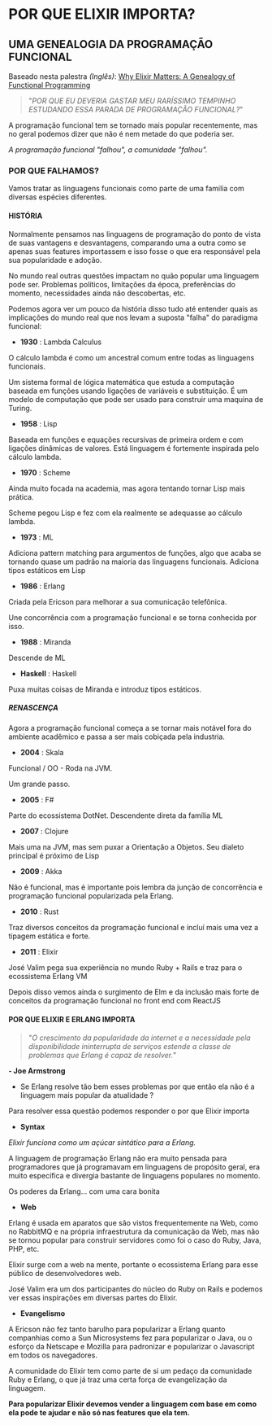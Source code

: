 # POR QUE ELIXIR IMPORTA?

## UMA GENEALOGIA DA PROGRAMAÇÃO FUNCIONAL

Baseado nesta palestra _(Inglês)_: [Why Elixir Matters: A Genealogy of Functional Programming](https://youtu.be/cWAHpvkh8Vs)

> "_POR QUE EU DEVERIA GASTAR MEU RARÍSSIMO TEMPINHO ESTUDANDO ESSA PARADA DE PROGRAMAÇÃO FUNCIONAL?_"

A programação funcional tem se tornado mais popular recentemente, mas no geral podemos dizer que não é nem metade do que poderia ser.

_A programação funcional "falhou", a comunidade "falhou"._

### POR QUE FALHAMOS?

Vamos tratar as linguagens funcionais como parte de uma familia com diversas espécies diferentes.

#### HISTÓRIA

Normalmente pensamos nas linguagens de programação do ponto de vista de suas vantagens e desvantagens, comparando uma a outra como se apenas suas features importassem e isso fosse o que era responsável pela sua popularidade e adoção.

No mundo real outras questões impactam no quão popular uma linguagem pode ser. Problemas políticos, limitações da época, preferências do momento, necessidades ainda não descobertas, etc.

Podemos agora ver um pouco da história disso tudo até entender quais as implicações do mundo real que nos levam a suposta "falha" do paradigma funcional:

- **1930** : Lambda Calculus

O cálculo lambda é como um ancestral comum entre todas as linguagens funcionais.

Um sistema formal de lógica matemática que estuda a computação baseada em funções usando ligações de variáveis e substituição. É um modelo de computação que pode ser usado para construir uma maquina de Turing.

- **1958** : Lisp

Baseada em funções e equações recursivas de primeira ordem e com ligações dinâmicas de valores. Está linguagem é fortemente inspirada pelo cálculo lambda.

- **1970** : Scheme

Ainda muito focada na academia, mas agora tentando tornar Lisp mais prática.

Scheme pegou Lisp e fez com ela realmente se adequasse ao cálculo lambda.

- **1973** : ML

Adiciona pattern matching para argumentos de funções, algo que acaba se tornando quase um padrão na maioria das linguagens funcionais.
Adiciona tipos estáticos em Lisp

- **1986** : Erlang

Criada pela Ericson para melhorar a sua comunicação telefônica.

Une concorrência com a programação funcional e se torna conhecida por isso.

- **1988** : Miranda

Descende de ML

- **Haskell** : Haskell

Puxa muitas coisas de Miranda e introduz tipos estáticos.

##### RENASCENÇA

Agora a programação funcional começa a se tornar mais notável fora do ambiente acadêmico e passa a ser mais cobiçada pela industria.

- **2004** : Skala

Funcional / OO - Roda na JVM.

Um grande passo.

- **2005** : F#

Parte do ecossistema DotNet. Descendente direta da família ML

- **2007** : Clojure

Mais uma na JVM, mas sem puxar a Orientação a Objetos. Seu dialeto principal é próximo de Lisp

- **2009** : Akka

Não é funcional, mas é importante pois lembra da junção de concorrência e programação funcional popularizada pela Erlang.

- **2010** : Rust

Traz diversos conceitos da programação funcional e incluí mais uma vez a tipagem estática e forte.

- **2011** : Elixir

José Valim pega sua experiência no mundo Ruby + Rails e traz para o ecossistema Erlang VM

Depois disso vemos ainda o surgimento de Elm e da inclusão mais forte de conceitos da programação funcional no front end com ReactJS

#### POR QUE ELIXIR E ERLANG IMPORTA

> "_O crescimento da popularidade da internet e a necessidade pela disponibilidade ininterrupta de serviços estende a classe de problemas que Erlang é capaz de resolver._"

**- Joe Armstrong**

- Se Erlang resolve tão bem esses problemas por que então ela não é a linguagem mais popular da atualidade ?

Para resolver essa questão podemos responder o por que Elixir importa

- **Syntax**

_Elixir funciona como um açúcar sintático para a Erlang._

A linguagem de programação Erlang não era muito pensada para programadores que já programavam em linguagens de propósito geral, era muito específica e divergia bastante de linguagens populares no momento.

Os poderes da Erlang... com uma cara bonita

- **Web**

Erlang é usada em aparatos que são vistos frequentemente na Web, como no RabbitMQ e na própria infraestrutura da comunicação da Web, mas não se tornou popular para construir servidores como foi o caso do Ruby, Java, PHP, etc.

Elixir surge com a web na mente, portante o ecossistema Erlang para esse público de desenvolvedores web.

José Valim era um dos participantes do núcleo do Ruby on Rails e podemos ver essas inspirações em diversas partes do Elixir.

- **Evangelismo**

A Ericson não fez tanto barulho para popularizar a Erlang quanto companhias como a Sun Microsystems fez para popularizar o Java, ou o esforço da Netscape e Mozilla para padronizar e popularizar o Javascript em todos os navegadores.

A comunidade do Elixir tem como parte de si um pedaço da comunidade Ruby e Erlang, o que já traz uma certa força de evangelização da linguagem.

**Para popularizar Elixir devemos vender a linguagem com base em como ela pode te ajudar e não só nas features que ela tem.**
